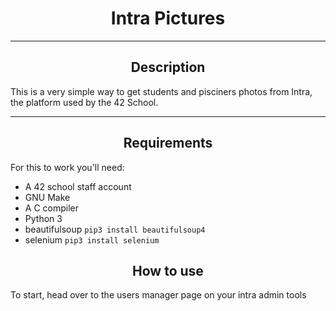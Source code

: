 <div align="center">

# Intra Pictures

---

## Description

</div>

This is a very simple way to get students and pisciners photos from Intra, the platform used by the 42 School.

---

<div align="center">

## Requirements

</div>

For this to work you'll need:

- A 42 school staff account
- GNU Make
- A C compiler
- Python 3
- beautifulsoup `pip3 install beautifulsoup4` 
- selenium `pip3 install selenium`

<div align="center">

## How to use

</div>

To start, head over to the users manager page on your intra admin tools
